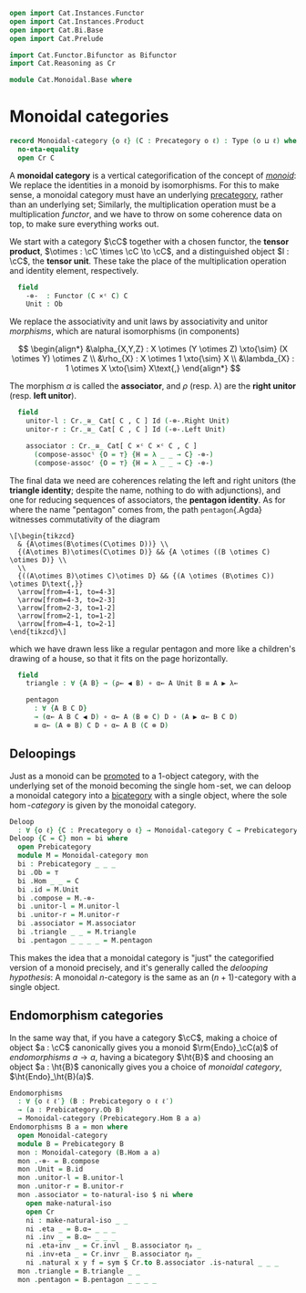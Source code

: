 ```agda
open import Cat.Instances.Functor
open import Cat.Instances.Product
open import Cat.Bi.Base
open import Cat.Prelude

import Cat.Functor.Bifunctor as Bifunctor
import Cat.Reasoning as Cr

module Cat.Monoidal.Base where
```

<!--
```agda
open _=>_
```
-->

# Monoidal categories

```agda
record Monoidal-category {o ℓ} (C : Precategory o ℓ) : Type (o ⊔ ℓ) where
  no-eta-equality
  open Cr C
```

A **monoidal category** is a vertical categorification of the concept of
[_monoid_]: We replace the identities in a monoid by isomorphisms. For
this to make sense, a monoidal category must have an underlying
[precategory], rather than an underlying set; Similarly, the
multiplication operation must be a multiplication _functor_, and we have
to throw on some coherence data on top, to make sure everything works
out.

[_monoid_]: Algebra.Monoid.html
[precategory]: Cat.Base.html

We start with a category $\cC$ together with a chosen functor, the
**tensor product**, $\otimes : \cC \times \cC \to \cC$, and a
distinguished object $I : \cC$, the **tensor unit**. These take the
place of the multiplication operation and identity element,
respectively.

```agda
  field
    -⊗-  : Functor (C ×ᶜ C) C
    Unit : Ob
```

<!--
```agda
  private module -⊗- = Bifunctor -⊗-
  _⊗_ : Ob → Ob → Ob
  A ⊗ B = -⊗- .Functor.F₀ (A , B)

  _⊗₁_ : ∀ {w x y z} → Hom w x → Hom y z → Hom (w ⊗ y) (x ⊗ z)
  f ⊗₁ g = -⊗- .Functor.F₁ (f , g)
```
-->

We replace the associativity and unit laws by
associativity and unitor _morphisms_, which are natural isomorphisms (in
components)

$$
\begin{align*}
&\alpha_{X,Y,Z} : X \otimes (Y \otimes Z) \xto{\sim} (X \otimes Y) \otimes Z \\
&\rho_{X} : X \otimes 1 \xto{\sim} X \\
&\lambda_{X} : 1 \otimes X \xto{\sim} X\text{,}
\end{align*}
$$

The morphism $\alpha$ is called the **associator**, and $\rho$ (resp.
$\lambda$) are the **right unitor** (resp. **left unitor**).

```agda
  field
    unitor-l : Cr._≅_ Cat[ C , C ] Id (-⊗-.Right Unit)
    unitor-r : Cr._≅_ Cat[ C , C ] Id (-⊗-.Left Unit)

    associator : Cr._≅_ Cat[ C ×ᶜ C ×ᶜ C , C ]
      (compose-assocˡ {O = ⊤} {H = λ _ _ → C} -⊗-)
      (compose-assocʳ {O = ⊤} {H = λ _ _ → C} -⊗-)
```

<!--
```agda
  λ← : ∀ {X} → Hom (Unit ⊗ X) X
  λ← = unitor-l .Cr._≅_.from .η _

  λ→ : ∀ {X} → Hom X (Unit ⊗ X)
  λ→ = unitor-l .Cr._≅_.to .η _

  ρ← : ∀ {X} → Hom (X ⊗ Unit) X
  ρ← = unitor-r .Cr._≅_.from .η _

  ρ→ : ∀ {X} → Hom X (X ⊗ Unit)
  ρ→ = unitor-r .Cr._≅_.to .η _

  α→ : ∀ A B C → Hom ((A ⊗ B) ⊗ C) (A ⊗ (B ⊗ C))
  α→ _ _ _ = associator .Cr._≅_.to .η _

  α← : ∀ A B C → Hom (A ⊗ (B ⊗ C)) ((A ⊗ B) ⊗ C)
  α← _ _ _ = associator .Cr._≅_.from .η _

  -- whiskering on the right
  _▶_ : ∀ A {B C} (g : Hom B C) → Hom (A ⊗ B) (A ⊗ C)
  _▶_ A f = id ⊗₁ f

  -- whiskering on the left
  _◀_ : ∀ {A B} (g : Hom A B) C → Hom (A ⊗ C) (B ⊗ C)
  _◀_ f A = f ⊗₁ id
```
-->

The final data we need are coherences relating the left and right
unitors (the **triangle identity**; despite the name, nothing to do with
adjunctions), and one for reducing sequences of associators, the
**pentagon identity**. As for where the name "pentagon" comes from, the
path `pentagon`{.Agda} witnesses commutativity of the diagram

~~~{.quiver .tall-1}
\[\begin{tikzcd}
  & {A\otimes(B\otimes(C\otimes D))} \\
  {(A\otimes B)\otimes(C\otimes D)} && {A \otimes ((B \otimes C) \otimes D)} \\
  \\
  {((A\otimes B)\otimes C)\otimes D} && {(A \otimes (B\otimes C)) \otimes D\text{,}}
  \arrow[from=4-1, to=4-3]
  \arrow[from=4-3, to=2-3]
  \arrow[from=2-3, to=1-2]
  \arrow[from=2-1, to=1-2]
  \arrow[from=4-1, to=2-1]
\end{tikzcd}\]
~~~

which we have drawn less like a regular pentagon and more like a
children's drawing of a house, so that it fits on the page horizontally.

```agda
  field
    triangle : ∀ {A B} → (ρ← ◀ B) ∘ α← A Unit B ≡ A ▶ λ←

    pentagon
      : ∀ {A B C D}
      → (α← A B C ◀ D) ∘ α← A (B ⊗ C) D ∘ (A ▶ α← B C D)
      ≡ α← (A ⊗ B) C D ∘ α← A B (C ⊗ D)
```

## Deloopings

Just as a monoid can be [promoted] to a 1-object category, with the
underlying set of the monoid becoming the single $\hom$-set, we can
deloop a monoidal category into a [bicategory] with a single object,
where the sole $\hom$-_category_ is given by the monoidal category.

[promoted]: Cat.Instances.Delooping.html
[bicategory]: Cat.Bi.Base.html

```agda
Deloop
  : ∀ {o ℓ} {C : Precategory o ℓ} → Monoidal-category C → Prebicategory lzero o ℓ
Deloop {C = C} mon = bi where
  open Prebicategory
  module M = Monoidal-category mon
  bi : Prebicategory _ _ _
  bi .Ob = ⊤
  bi .Hom _ _ = C
  bi .id = M.Unit
  bi .compose = M.-⊗-
  bi .unitor-l = M.unitor-l
  bi .unitor-r = M.unitor-r
  bi .associator = M.associator
  bi .triangle _ _ = M.triangle
  bi .pentagon _ _ _ _ = M.pentagon
```

This makes the idea that a monoidal category is "just" the categorified
version of a monoid precisely, and it's generally called the _delooping
hypothesis_: A monoidal $n$-category is the same as an $(n+1)$-category
with a single object.

## Endomorphism categories

In the same way that, if you have a category $\cC$, making a choice
of object $a : \cC$ canonically gives you a monoid
$\rm{Endo}_\cC(a)$ of _endomorphisms_ $a \to a$, having a bicategory
$\ht{B}$ and choosing an object $a : \ht{B}$ canonically gives you a
choice of _monoidal category_, $\ht{Endo}_\ht{B}(a)$.

```agda
Endomorphisms
  : ∀ {o ℓ ℓ′} (B : Prebicategory o ℓ ℓ′)
  → (a : Prebicategory.Ob B)
  → Monoidal-category (Prebicategory.Hom B a a)
Endomorphisms B a = mon where
  open Monoidal-category
  module B = Prebicategory B
  mon : Monoidal-category (B.Hom a a)
  mon .-⊗- = B.compose
  mon .Unit = B.id
  mon .unitor-l = B.unitor-l
  mon .unitor-r = B.unitor-r
  mon .associator = to-natural-iso $ ni where
    open make-natural-iso
    open Cr
    ni : make-natural-iso _ _
    ni .eta _ = B.α→ _ _ _
    ni .inv _ = B.α← _ _ _
    ni .eta∘inv _ = Cr.invl _ B.associator ηₚ _
    ni .inv∘eta _ = Cr.invr _ B.associator ηₚ _
    ni .natural x y f = sym $ Cr.to B.associator .is-natural _ _ _
  mon .triangle = B.triangle _ _
  mon .pentagon = B.pentagon _ _ _ _
```
